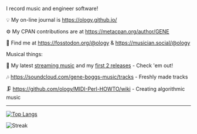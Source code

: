 I record music and engineer software!

💡 My on-line journal is https://ology.github.io/

⚙️ My CPAN contributions are at https://metacpan.org/author/GENE

🙌 Find me at https://fosstodon.org/@ology & https://musician.social/@ology

Musical things:

🎵 My latest [streaming music](https://songwhip.com/geneboggs) and my [first 2 releases](https://songwhip.com/peoplebeforetime) - Check 'em out!

🎶 https://soundcloud.com/gene-boggs-music/tracks - Freshly made tracks

🗜️ https://github.com/ology/MIDI-Perl-HOWTO/wiki - Creating algorithmic music

----

[![Top Langs](https://github-readme-stats.vercel.app/api/top-langs/?username=ology&layout=compact)](https://github.com/ology/)

![Streak](https://streak-stats.demolab.com/?user=ology&type=png)
